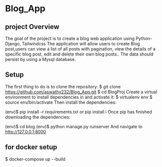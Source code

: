 # Blog_App

## project Overview
The goal of the project is to create a blog web application using Python-Django, Tailwindcss The application will allow users to create Blog post,users can view a list of all posts with pagination, view the details of a specific blog post, edit and delete their own blog posts.. The data should persist by using a Mysql database.




## Setup
The first thing to do is to clone the repository:
$ git clone https://github.com/aswathy232/Blog_App.git
$ cd BlogProj
Create a virtual environment to install dependencies in and activate it:
$ virtualenv env
$ source env/bin/activate
Then install the dependencies:

(env)$ pip install -r requirements.txt or pip install i
Once pip has finished downloading the dependencies:

(env)$ cd blog
(env)$ python manage.py runserver
And navigate to http://127.0.0.1:8000

## for docker setup
$ docker-compose up --build

